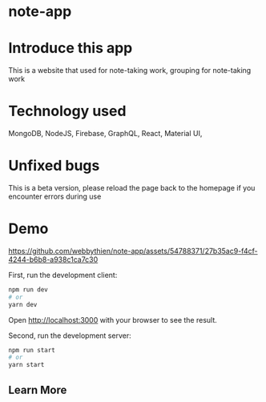 # note-app
# Introduce this app
This is a website that used for note-taking work, grouping for note-taking work
# Technology used
MongoDB,
NodeJS,
Firebase,
GraphQL,
React,
Material UI,
# Unfixed bugs
This is a beta version, please reload the page back to the homepage if you encounter errors during use
# Demo
https://github.com/webbythien/note-app/assets/54788371/27b35ac9-f4cf-4244-b6b8-a938c1ca7c30

First, run the development client:

```bash
npm run dev
# or
yarn dev
```

Open [http://localhost:3000](http://localhost:5173) with your browser to see the result.

Second, run the development server:

```bash
npm run start
# or
yarn start
```

## Learn More

